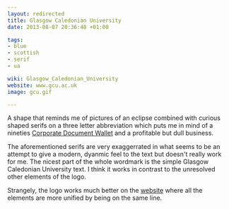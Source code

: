 ```yaml
---
layout: redirected
title: Glasgow Caledonian University
date: 2013-08-07 20:36:48 +01:00

tags:
- blue
- scottish
- serif
- ua

wiki: Glasgow_Caledonian_University
website: www.gcu.ac.uk
image: gcu.gif

---
```


A shape that reminds me of pictures of an eclipse combined with curious shaped serifs on a three letter abbreviation which puts me in mind of a nineties <a href="https://www.google.co.uk/search?q=corporate+document+wallet&amp;tbm=isch&amp;tbo=u&amp;source=univ&amp;sa=X&amp;ei=zKwCUo27MsaZ0QW9tYGoAQ&amp;ved=0CDQQsAQ&amp;biw=1076&amp;bih=695#facrc=_&amp;imgrc=IQiPXXaJYyO6_M%3A%3BM0x9fiTZGRRy_M%3Bhttp%253A%252F%252Fwww.suitsmen.co.uk%252Fsuit-images%252Ffull-size%252Fleather-document-wallet-1.jpg%3Bhttp%253A%252F%252Fwww.suitsmen.co.uk%252Faccessories%252F231%252F%3B1134%3B1701">Corporate Document Wallet</a> and a profitable but dull business.

The aforementioned serifs are very exaggerrated in what seems to be an attempt to give a modern, dyanmic feel to the text but doesn't really work for me. The nicest part of the whole wordmark is the simple Glasgow Caledonian University text. I think it works in contrast to the unresolved other elements of the logo.

Strangely, the logo works much better on the <a href="http://www.gcu.ac.uk">website</a> where all the elements are more unified by being on the same line.

